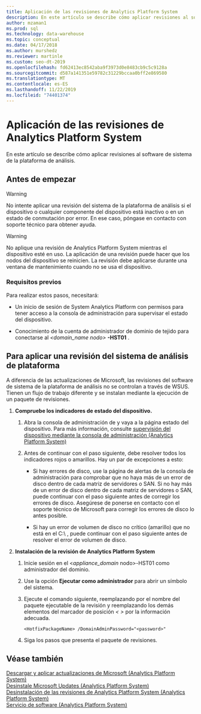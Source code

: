 ```yaml
---
title: Aplicación de las revisiones de Analytics Platform System
description: En este artículo se describe cómo aplicar revisiones al software de sistema de la plataforma de análisis.
author: mzaman1
ms.prod: sql
ms.technology: data-warehouse
ms.topic: conceptual
ms.date: 04/17/2018
ms.author: murshedz
ms.reviewer: martinle
ms.custom: seo-dt-2019
ms.openlocfilehash: fd62413ec8542aba9f3973d0e8483cb9c5c9128a
ms.sourcegitcommit: d587a141351e59782c31229bccaa0bff2e869580
ms.translationtype: MT
ms.contentlocale: es-ES
ms.lasthandoff: 11/22/2019
ms.locfileid: "74401374"
---
```

# <a name="apply-analytics-platform-system-hotfixes"></a>Aplicación de las revisiones de Analytics Platform System
En este artículo se describe cómo aplicar revisiones al software de sistema de la plataforma de análisis.  
  
## <a name="before-you-begin"></a>Antes de empezar  
  
> [!WARNING]  
> No intente aplicar una revisión del sistema de la plataforma de análisis si el dispositivo o cualquier componente del dispositivo está inactivo o en un estado de conmutación por error. En ese caso, póngase en contacto con soporte técnico para obtener ayuda.  
  
> [!WARNING]  
> No aplique una revisión de Analytics Platform System mientras el dispositivo esté en uso. La aplicación de una revisión puede hacer que los nodos del dispositivo se reinicien. La revisión debe aplicarse durante una ventana de mantenimiento cuando no se usa el dispositivo.  
  
### <a name="prerequisites"></a>Requisitos previos  
Para realizar estos pasos, necesitará:  
  
-   Un inicio de sesión de System Analytics Platform con permisos para tener acceso a la consola de administración para supervisar el estado del dispositivo. <!-- MISSING LINKS See [Grant Permissions to Use the Admin Console &#40;SQL Server PDW&#41;](../sqlpdw/grant-permissions-to-use-the-admin-console-sql-server-pdw.md).  -->  
  
-   Conocimiento de la cuenta de administrador de dominio de tejido para conectarse al _<domain_name nodo>_ **-HST01** .  
  
## <a name="HowToInstallPDW"></a>Para aplicar una revisión del sistema de análisis de plataforma  
A diferencia de las actualizaciones de Microsoft, las revisiones del software de sistema de la plataforma de análisis no se controlan a través de WSUS. Tienen un flujo de trabajo diferente y se instalan mediante la ejecución de un paquete de revisiones.  
  
1.  **Compruebe los indicadores de estado del dispositivo.**  
  
    1.  Abra la consola de administración de y vaya a la página estado del dispositivo. Para más información, consulte [supervisión del dispositivo mediante la consola de administración &#40;Analytics Platform System&#41;](monitor-the-appliance-by-using-the-admin-console.md)  
  
    2.  Antes de continuar con el paso siguiente, debe resolver todos los indicadores rojos o amarillos. Hay un par de excepciones a esto:  
  
        -   Si hay errores de disco, use la página de alertas de la consola de administración para comprobar que no haya más de un error de disco dentro de cada matriz de servidores o SAN. Si no hay más de un error de disco dentro de cada matriz de servidores o SAN, puede continuar con el paso siguiente antes de corregir los errores de disco. Asegúrese de ponerse en contacto con el soporte técnico de Microsoft para corregir los errores de disco lo antes posible.  
  
        -   Si hay un error de volumen de disco no crítico (amarillo) que no está en el C:\ , puede continuar con el paso siguiente antes de resolver el error de volumen de disco.  
  
2.  **Instalación de la revisión de Analytics Platform System**  
  
    1.  Inicie sesión en el <*appliance_domain* nodo>-HST01 como administrador del dominio.  
  
    2.  Use la opción **Ejecutar como administrador** para abrir un símbolo del sistema.  
  
    3.  Ejecute el comando siguiente, reemplazando *<HotfixPackageName>* por el nombre del paquete ejecutable de la revisión y reemplazando los demás elementos del marcador de posición *<  >* por la información adecuada.  
  
        ```  
        <HotfixPackageName> /DomainAdminPassword="<password>"  
        ```  
  
    4.  Siga los pasos que presenta el paquete de revisiones.  
  
## <a name="see-also"></a>Véase también  
[Descargar y aplicar actualizaciones de Microsoft &#40;Analytics Platform System&#41;](download-and-apply-microsoft-updates.md)  
[Desinstale Microsoft Updates &#40;Analytics Platform System&#41;](uninstall-microsoft-updates.md)  
[Desinstalación de las revisiones de Analytics Platform System &#40;Analytics Platform System&#41;](uninstall-analytics-platform-system-hotfixes.md)  
[Servicio de software &#40;Analytics Platform System&#41;](software-servicing.md)  
  

